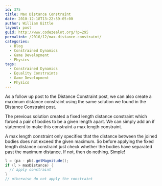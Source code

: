 ```yaml
---
id: 375
title: Max Distance Constraint
date: 2010-12-18T13:22:59-05:00
author: William Bittle
layout: post
guid: http://www.codezealot.org/?p=295
permalink: /2010/12/max-distance-constraint/
categories:
  - Blog
  - Constrained Dynamics
  - Game Development
  - Physics
tags:
  - Constrained Dynamics
  - Equality Constraints
  - Game Development
  - Physics
---
```

As a follow up post to the Distance Constraint post, we can also create a maximum distance constraint using the same solution we found in the Distance Constraint post.

The previous solution created a fixed length distance constraint which forced a pair of bodies to be a given length apart. We can simply add an if statement to make this constraint a max length constraint.

A max length constraint only specifies that the distance between the joined bodies does not exceed the given maximum. So before applying the fixed length distance constraint just check whether the bodies have separated past the maximum distance. If not, then do nothing. Simple!

```java
l = (pa - pb).getMagnitude();
if (l > maxDistance) {
  // apply constraint
}
// otherwise do not apply the constraint
```
